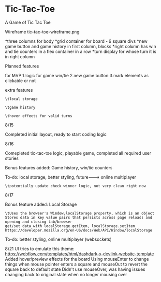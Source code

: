 # Tic-Tac-Toe
A Game of Tic Tac Toe

Wireframe
tic-tac-toe-wireframe.png

*three columns for body
*grid container for board - 9 square divs
*new game button and game history in first column, blocks
*right column has win and tie counters in a flex container in a row
*turn display for whose turn it is in right column

Planned features

for MVP
1.logic for game win/tie
2.new game button
3.mark elements as clickable or not

extra features
    
    \tlocal storage
    
    \tgame history
    
    \thover effects for valid turns

8/15

Completed initial layout, ready to start coding logic

8/16

Comepleted tic-tac-toe logic, playable game, completed all required user stories

Bonus features added: Game history, win/tie counters

To-do: local storage, better styling, future---> online multiplayer
   
    \tpotentially update check winner logic, not very clean right now

8/17

Bonus feature added: Local Storage
    
    \tUses the browser's Window.localStorage property, which is an object
    Stores data in key value pairs that persists across page reloads and opening and closing tab/browser
    get/set data with localStorage.getItem, localStorage.setItem
    https://developer.mozilla.org/en-US/docs/Web/API/Window/localStorage
To-do: better styling, online multiplayer (websockets)

8/21
UI tries to emulate this theme: https://webflow.com/templates/html/dashdark-x-devlink-website-template
Added hover/preview effects for the board
    Using mouseEnter to change things when mouse pointer enters a square
    and mouseOut to revert the square back to default state
    Didn't use mouseOver, was having issues changing back to original state
    when no longer mousing over